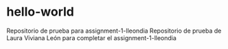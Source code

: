 # hello-world
Repositorio de prueba para assignment-1-lleondia
Repositorio de prueba de Laura Viviana León para completar el assignment-1-lleondia 
